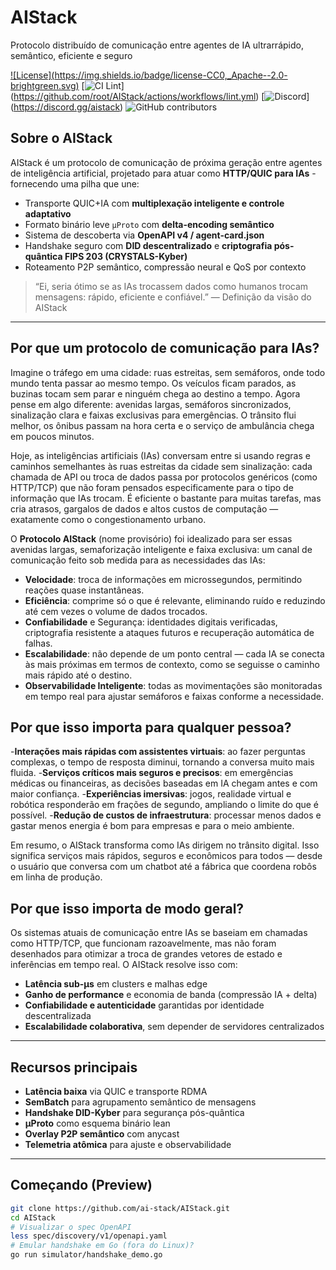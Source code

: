 # AIStack
Protocolo distribuído de comunicação entre agentes de IA ultrarrápido,
semântico, eficiente e seguro


[![License](https://img.shields.io/badge/license-CC0,_Apache--2.0-
brightgreen.svg)](LICENSE.md)
[![CI
Lint](https://github.com/root/AIStack/actions/workflows/lint.yml/badge.svg)]
(https://github.com/root/AIStack/actions/workflows/lint.yml)
[![Discord](https://img.shields.io/badge/chat-Discord-blue?logo=discord)]
(https://discord.gg/aistack)
![GitHub contributors](https://img.shields.io/github/contributors/root/AIStack)


## Sobre o AIStack

AIStack é um protocolo de comunicação de próxima geração entre agentes de inteligência artificial, projetado para atuar como **HTTP/QUIC para IAs** - fornecendo uma pilha que une:

- Transporte QUIC+IA com **multiplexação inteligente e controle adaptativo**
- Formato binário leve `µProto` com **delta-encoding semântico**
- Sistema de descoberta via **OpenAPI v4 / agent-card.json**
- Handshake seguro com **DID descentralizado** e **criptografia pós-quântica FIPS 203 (CRYSTALS-Kyber)**
- Roteamento P2P semântico, compressão neural e QoS por contexto

> “Ei, seria ótimo se as IAs trocassem dados como humanos trocam mensagens: rápido,
> eficiente e confiável.”
> — Definição da visão do AIStack

---
## Por que um protocolo de comunicação para IAs?

Imagine o tráfego em uma cidade: ruas estreitas, sem semáforos, onde todo mundo tenta passar ao mesmo tempo. Os veículos ficam parados, as buzinas tocam sem parar e ninguém chega ao destino a tempo. Agora pense em algo diferente: avenidas largas, semáforos sincronizados, sinalização clara e faixas exclusivas para emergências. O trânsito flui melhor, os ônibus passam na hora certa e o serviço de ambulância chega em poucos minutos.

Hoje, as inteligências artificiais (IAs) conversam entre si usando regras e caminhos semelhantes às ruas estreitas da cidade sem sinalização: cada chamada de API ou troca de dados passa por protocolos genéricos (como HTTP/TCP) que não foram pensados especificamente para o tipo de informação que IAs trocam. É eficiente o bastante para muitas tarefas, mas cria atrasos, gargalos de dados e altos custos de computação — exatamente como o congestionamento urbano.

O **Protocolo AIStack** (nome provisório) foi idealizado para ser essas avenidas largas, semaforização inteligente e faixa exclusiva: um canal de comunicação feito sob medida para as necessidades das IAs:

- **Velocidade**: troca de informações em microssegundos, permitindo reações quase instantâneas.
- **Eficiência**: comprime só o que é relevante, eliminando ruído e reduzindo até cem vezes o volume de dados trocados.
- **Confiabilidade** e Segurança: identidades digitais verificadas, criptografia resistente a ataques futuros e recuperação automática de falhas.
- **Escalabilidade**: não depende de um ponto central — cada IA se conecta às mais próximas em termos de contexto, como se seguisse o caminho mais rápido até o destino.
- **Observabilidade Inteligente**: todas as movimentações são monitoradas em tempo real para ajustar semáforos e faixas conforme a necessidade.


## Por que isso importa para qualquer pessoa?

-**Interações mais rápidas com assistentes virtuais**: ao fazer perguntas complexas, o tempo de resposta diminui, tornando a conversa muito mais fluida.
-**Serviços críticos mais seguros e precisos**: em emergências médicas ou financeiras, as decisões baseadas em IA chegam antes e com maior confiança.
-**Experiências imersivas**: jogos, realidade virtual e robótica responderão em frações de segundo, ampliando o limite do que é possível.
-**Redução de custos de infraestrutura**: processar menos dados e gastar menos energia é bom para empresas e para o meio ambiente.

Em resumo, o AIStack transforma como IAs dirigem no trânsito digital. Isso significa serviços mais rápidos, seguros e econômicos para todos — desde o usuário que conversa com um chatbot até a fábrica que coordena robôs em linha de produção.

## Por que isso importa de modo geral?

Os sistemas atuais de comunicação entre IAs se baseiam em chamadas como HTTP/TCP, que funcionam razoavelmente, mas não foram desenhados para otimizar a
troca de grandes vetores de estado e inferências em tempo real. O AIStack resolve isso com:

- **Latência sub-µs** em clusters e malhas edge
- **Ganho de performance** e economia de banda (compressão IA + delta)
- **Confiabilidade e autenticidade** garantidas por identidade descentralizada
- **Escalabilidade colaborativa**, sem depender de servidores centralizados

---

## Recursos principais
- **Latência baixa** via QUIC e transporte RDMA
- **SemBatch** para agrupamento semântico de mensagens
- **Handshake DID-Kyber** para segurança pós-quântica
- **µProto** como esquema binário lean
- **Overlay P2P semântico** com anycast 
- **Telemetria atômica** para ajuste e observabilidade 

---

## Começando (Preview)

```bash
git clone https://github.com/ai-stack/AIStack.git
cd AIStack
# Visualizar o spec OpenAPI
less spec/discovery/v1/openapi.yaml
# Emular handshake em Go (fora do Linux)?
go run simulator/handshake_demo.go
